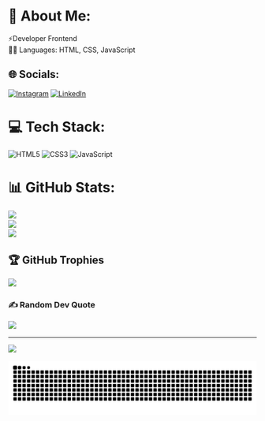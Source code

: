 # 💫 About Me:
⚡Developer Frontend<br>👨‍💻 Languages: HTML, CSS, JavaScript


## 🌐 Socials:
[![Instagram](https://img.shields.io/badge/Instagram-%23E4405F.svg?logo=Instagram&logoColor=white)](https://instagram.com/deivisson.dev) [![LinkedIn](https://img.shields.io/badge/LinkedIn-%230077B5.svg?logo=linkedin&logoColor=white)](www.linkedin.com/in/deivisson-rocha741) 

# 💻 Tech Stack:
![HTML5](https://img.shields.io/badge/html5-%23E34F26.svg?style=for-the-badge&logo=html5&logoColor=white) ![CSS3](https://img.shields.io/badge/css3-%231572B6.svg?style=for-the-badge&logo=css3&logoColor=white)  ![JavaScript](https://img.shields.io/badge/javascript-%23323330.svg?style=for-the-badge&logo=javascript&logoColor=%23F7DF1E)
# 📊 GitHub Stats:
![](https://github-readme-stats.vercel.app/api?username=Deivisson-dev&theme=midnight-purple&hide_border=false&include_all_commits=false&count_private=false)<br/>
![](https://github-readme-streak-stats.herokuapp.com/?user=Deivisson-dev&theme=midnight-purple&hide_border=false)<br/>
![](https://github-readme-stats.vercel.app/api/top-langs/?username=Deivisson-dev&theme=midnight-purple&hide_border=false&include_all_commits=false&count_private=false&layout=compact)

## 🏆 GitHub Trophies
![](https://github-profile-trophy.vercel.app/?username=Deivisson-dev&theme=radical&no-frame=false&no-bg=true&margin-w=4)

### ✍️ Random Dev Quote
![](https://quotes-github-readme.vercel.app/api?type=horizontal&theme=radical)

---
[![](https://visitcount.itsvg.in/api?id=Deivisson-dev&icon=0&color=11)](https://visitcount.itsvg.in)

![Snake animation](https://github.com/Deivisson-dev/Deivisson-dev/blob/output/github-contribution-grid-snake.svg)

<!-- Proudly created with GPRM ( https://gprm.itsvg.in ) -->
